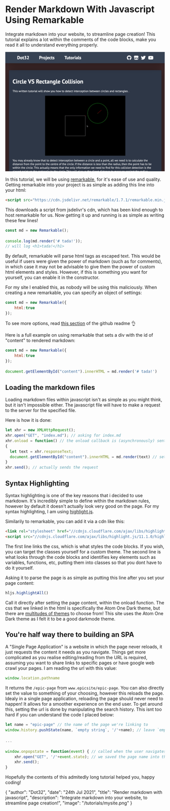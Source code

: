 # Render Markdown With Javascript Using Remarkable

Integrate markdown into your website, to streamline page creation! This tutorial explains a lot within the comments of the code blocks, make you read it all to understand everything properly.

![thumb.png](/tutorials/mysite.png)

In this tutorial, we will be using [remarkable](https://github.com/jonschlinkert/remarkable), for it's ease of use and quality. Getting remarkable into your project is as simple as adding this line into your html:
```html
<script src="https://cdn.jsdelivr.net/remarkable/1.7.1/remarkable.min.js"></script>
```
This downloads a script from jsdelivr's cdn, which has been kind enough to host remarkable for us. Now getting it up and running is as simple as writing these few lines!
```js
const md = new Remarkable();

console.log(md.render('# tada!'));
// will log <h1>tada!</h1>
```

By default, remarkable will parse html tags as escaped text. This would be useful if users were given the power of markdown (such as for comments), in which case it may not be advisable to give them the power of custom html elements and styles. However, if this is something you want for yourself, you can enable it in the constructor.

For my site I enabled this, as nobody will be using this maliciously. When creating a new remarkable, you can specify an object of settings:
```js
const md = new Remarkable({
	html:true
});
```
To see more options, read [this section](https://github.com/jonschlinkert/remarkable#options) of the github readme 👌 

Here is a full example on using remarkable that sets a div with the id of "content" to rendered markdown:
```js
const md = new Remarkable({
	html:true
});

document.getElementById("content").innerHTML = md.render('# tada!')
```

## Loading the markdown files

Loading markdown files within javascript isn't as simple as you might think, but it isn't impossible either. The javascript file will have to make a request to the server for the specified file.

Here is how it is done:
```js
let xhr = new XMLHttpRequest();
xhr.open("GET", "index.md"); // asking for index.md
xhr.onload = function() // the onload callback is (asynchronously) sent when the file finishes loading
{
  let text = xhr.responseText;
  document.getElementById("content").innerHTML = md.render(text) // sets page content to rendered text
}
xhr.send(); // actually sends the request
```

## Syntax Highlighting

Syntax highlighting is one of the key reasons that i decided to use markdown. It's incredibly simple to define within the markdown rules, however by default it doesn't actually look very good on the page. For my syntax highlighting, I am using [highlight.js](https://highlightjs.org/).

Similarily to remarkable, you can add it via a cdn like this:
```html
<link rel="stylesheet" href="//cdnjs.cloudflare.com/ajax/libs/highlight.js/11.1.0/styles/atom-one-dark.min.css">
<script src="//cdnjs.cloudflare.com/ajax/libs/highlight.js/11.1.0/highlight.min.js"></script>
```
The first line links the css, which is what styles the code blocks. If you wish, you can target the classes yourself for a custom theme. The second line is what looks through the code blocks and identifies key elements such as variables, functions, etc, putting them into classes so that you dont have to do it yourself.

Asking it to parse the page is as simple as putting this line after you set your page content:
```js
hljs.highlightAll()
```
Call it directly after setting the page content, within the onload function. The css that we linked in the html is specifically the Atom One Dark theme, but there are [multitudes of themes](https://highlightjs.org/static/demo/) to choose from! This site uses the Atom One Dark theme as I felt it to be a good darkmode theme.

## You're half way there to building an SPA

A "Single Page Application" is a website in which the page never reloads, it just requests the content it needs as you navigate. Things get more complicated as you realise editing/reading from the URL is required, assuming you want to share links to specific pages or have google web crawl your pages. I am reading the url with this value:
```javascript
window.location.pathname
```
It returns the `/epic-page` from `www.epicsite/epic-page`. You can also directly set the value to something of your choosing, however this reloads the page. Idealy in a single page application, reloading the page should never need to happen! It allows for a smoother experience on the end user. To get around this, setting the url is done by manipulating the search history. This isnt too hard if you can understand the code I placed below:

```javascript
let name = "epic-page" // the name of the page we're linking to
window.history.pushState(name, `empty string`, '/'+name); // leave `empty string` blank, this code sets the URL. The first parameter is the "state", which gets stored for later

...

window.onpopstate = function(event) { // called when the user navigates through history with back/forwards buttons
	xhr.open("GET", '/'+event.state); // we saved the page name into the state, so we can do the xhr request on it.
	xhr.send();
}
```
Hopefully the contents of this admitedly long tutorial helped you, happy coding!

<div id="json">
	{
		"author": "Dot32",
		"date": "24th Jul 2021",
		"title": "Render markdown with javascript",
    "description": "Integrate markdown into your website, to streamline page creation!",
		"image": "/tutorials/mysite.png"
  }
</div>